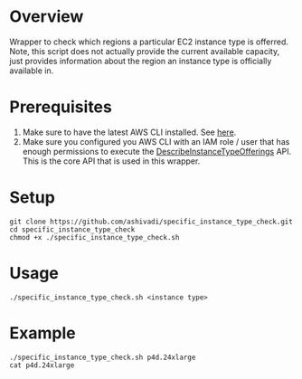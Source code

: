 # Overview
Wrapper to check which regions a particular EC2 instance type is offerred. Note, this script does not actually provide the current available capacity, just provides information about the region an instance type is officially available in.


# Prerequisites
1. Make sure to have the latest AWS CLI installed. See [here](https://docs.aws.amazon.com/cli/latest/userguide/getting-started-install.html).
2. Make sure you configured you AWS CLI with an IAM role / user that has enough permissions to execute the [DescribeInstanceTypeOfferings](https://docs.aws.amazon.com/service-authorization/latest/reference/list_amazonelasticcomputecloudec2.html#:~:text=DescribeInstanceTypeOfferings) API. This is the core API that is used in this wrapper.

# Setup
```
git clone https://github.com/ashivadi/specific_instance_type_check.git
cd specific_instance_type_check
chmod +x ./specific_instance_type_check.sh

```
# Usage

```
./specific_instance_type_check.sh <instance type>
```
# Example
```
./specific_instance_type_check.sh p4d.24xlarge
cat p4d.24xlarge
```
